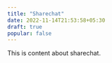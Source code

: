 ```yaml
---
title: "Sharechat"
date: 2022-11-14T21:53:58+05:30
draft: true
popular: false 
---
```


This is content about sharechat.